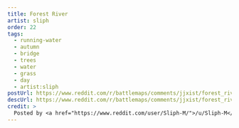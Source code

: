 ```yaml
---
title: Forest River
artist: sliph
order: 22
tags:
  - running-water
  - autumn
  - bridge
  - trees
  - water
  - grass
  - day
  - artist:sliph
postUrl: https://www.reddit.com/r/battlemaps/comments/jjxist/forest_river_30x35/
descUrl: https://www.reddit.com/r/battlemaps/comments/jjxist/forest_river_30x35/gaff9bq/
credit: >
  Posted by <a href="https://www.reddit.com/user/Sliph-M/">/u/Sliph-M</a> to <a href="https://www.reddit.com/r/battlemaps/">/r/battlemaps</a> in Oct, 2020. <br/> Please support the artist on <a href="https://www.patreon.com/sliph">Patreon</a>, as well as follow them on <a href="https://www.instagram.com/matiasberchtart/">Instagram</a>, <a href="https://www.artstation.com/sliph">ArtStation</a>, and <a href="https://www.sliph.art/">their own website</a>
---
```

